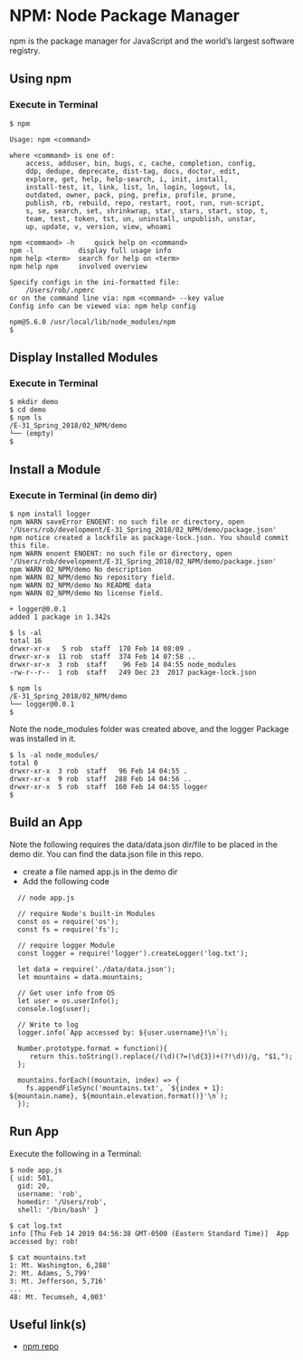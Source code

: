 # NPM: Node Package Manager
npm is the package manager for JavaScript and the world’s largest software registry.

## Using npm

### Execute in Terminal
```
$ npm

Usage: npm <command>

where <command> is one of:
    access, adduser, bin, bugs, c, cache, completion, config,
    ddp, dedupe, deprecate, dist-tag, docs, doctor, edit,
    explore, get, help, help-search, i, init, install,
    install-test, it, link, list, ln, login, logout, ls,
    outdated, owner, pack, ping, prefix, profile, prune,
    publish, rb, rebuild, repo, restart, root, run, run-script,
    s, se, search, set, shrinkwrap, star, stars, start, stop, t,
    team, test, token, tst, un, uninstall, unpublish, unstar,
    up, update, v, version, view, whoami

npm <command> -h     quick help on <command>
npm -l           display full usage info
npm help <term>  search for help on <term>
npm help npm     involved overview

Specify configs in the ini-formatted file:
    /Users/rob/.npmrc
or on the command line via: npm <command> --key value
Config info can be viewed via: npm help config

npm@5.6.0 /usr/local/lib/node_modules/npm
$ 
```

## Display Installed Modules
### Execute in Terminal
```
$ mkdir demo
$ cd demo
$ npm ls
/E-31_Spring_2018/02_NPM/demo
└── (empty)
$ 
```

## Install a Module
### Execute in Terminal (in demo dir)
```
$ npm install logger
npm WARN saveError ENOENT: no such file or directory, open '/Users/rob/development/E-31_Spring_2018/02_NPM/demo/package.json'
npm notice created a lockfile as package-lock.json. You should commit this file.
npm WARN enoent ENOENT: no such file or directory, open '/Users/rob/development/E-31_Spring_2018/02_NPM/demo/package.json'
npm WARN 02_NPM/demo No description
npm WARN 02_NPM/demo No repository field.
npm WARN 02_NPM/demo No README data
npm WARN 02_NPM/demo No license field.

+ logger@0.0.1
added 1 package in 1.342s

$ ls -al
total 16
drwxr-xr-x   5 rob  staff  170 Feb 14 08:09 .
drwxr-xr-x  11 rob  staff  374 Feb 14 07:58 ..
drwxr-xr-x  3 rob  staff    96 Feb 14 04:55 node_modules
-rw-r--r--  1 rob  staff   249 Dec 23  2017 package-lock.json

$ npm ls
/E-31_Spring_2018/02_NPM/demo
└── logger@0.0.1
$
```

Note the node_modules folder was created above, and the logger Package was installed in it.

```
$ ls -al node_modules/
total 0
drwxr-xr-x  3 rob  staff   96 Feb 14 04:55 .
drwxr-xr-x  9 rob  staff  288 Feb 14 04:56 ..
drwxr-xr-x  5 rob  staff  160 Feb 14 04:55 logger
$
```

## Build an App
Note the following requires the data/data.json dir/file to be placed in the demo dir. You can find the data.json file in this repo.

+ create a file named app.js in the demo dir
+ Add the following code
```
  // node app.js

  // require Node's built-in Modules
  const os = require('os');
  const fs = require('fs');

  // require logger Module
  const logger = require('logger').createLogger('log.txt');

  let data = require('./data/data.json');
  let mountains = data.mountains;

  // Get user info from OS
  let user = os.userInfo();
  console.log(user);

  // Write to log
  logger.info(`App accessed by: ${user.username}!\n`);

  Number.prototype.format = function(){
     return this.toString().replace(/(\d)(?=(\d{3})+(?!\d))/g, "$1,");
  };

  mountains.forEach((mountain, index) => {
    fs.appendFileSync('mountains.txt', `${index + 1}: ${mountain.name}, ${mountain.elevation.format()}'\n`);
  }); 
```

## Run App
Execute the following in a Terminal:
```
$ node app.js
{ uid: 501,
  gid: 20,
  username: 'rob',
  homedir: '/Users/rob',
  shell: '/bin/bash' }

$ cat log.txt 
info [Thu Feb 14 2019 04:56:38 GMT-0500 (Eastern Standard Time)]  App accessed by: rob!

$ cat mountains.txt 
1: Mt. Washington, 6,288'
2: Mt. Adams, 5,799'
3: Mt. Jefferson, 5,716'
...
48: Mt. Tecumseh, 4,003'
```

## Useful link(s)
* [npm repo](https://docs.npmjs.com/)
